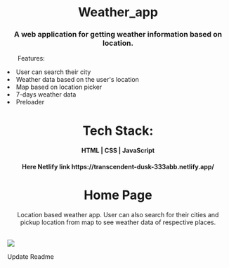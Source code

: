 
<h1 align='center' > Weather_app </h1>
<h3  align='center'>A web application for getting weather information based on location. </h3>


<ul> Features: </ul>
<li>User can search their city</li> 
<li>Weather data based on the user's location</li> 
<li>Map based on location picker</li> 
<li>7-days weather data</li> 
<li>Preloader</li> 

<h1 align='center' > Tech Stack: </h1>
<h4 align='center'> HTML | CSS | JavaScript </h4>
  
<h4 align='center'> Here Netlify link
https://transcendent-dusk-333abb.netlify.app/
</h4>

<h1 align='center'> Home Page </h1>
<p align='center'> Location based weather app. User can also search for their cities and pickup location from map to see weather data of respective places. </p>
<br/>

<img src="https://github.com/RohitD100/Weather-app-/blob/main/RD%20weather%20App.png" />


Update Readme